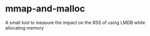 # mmap-and-malloc
A small tool to measure the impact on the RSS of using LMDB while allocating memory
